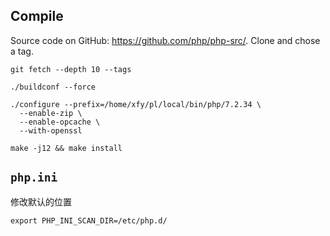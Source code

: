 ## Compile

Source code on GitHub: https://github.com/php/php-src/. Clone and chose a tag.

```shell
git fetch --depth 10 --tags
```

```shell
./buildconf --force
```

```shell
./configure --prefix=/home/xfy/pl/local/bin/php/7.2.34 \
  --enable-zip \
  --enable-opcache \
  --with-openssl
```

```shell
make -j12 && make install
```

## `php.ini`

修改默认的位置

```shell
export PHP_INI_SCAN_DIR=/etc/php.d/
```